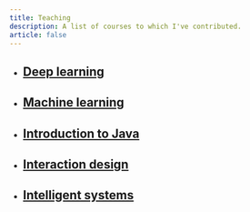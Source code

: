 ```yaml
---
title: Teaching
description: A list of courses to which I've contributed.
article: false
---
```


<ul class="nav content">
	  	<li><a href="./deep-learning">
	  		  <h2>Deep learning</h2>
		  	</a>	
		</li>
	  	<li><a href="./machine-learning">
	  		  <h2>Machine learning</h2>
		  	</a>	
		</li>
	  	<li>
	  	    <a href="./introduction-to-java">
		  	  <h2>Introduction to Java</h2>
		  	</a>
	  	</li>
	  	<li>
	  	    <a href="./interaction-design">
		  	  <h2>Interaction design</h2>
		  	</a>	  	
	  	</li>
	  	<li><a href="./intelligent-systems">
	  		  <h2>Intelligent systems</h2>
		  	</a>	
		</li>
</ul>
